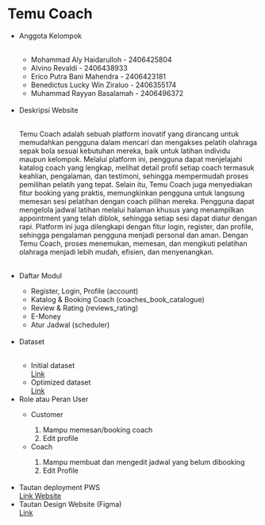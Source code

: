 <h1>Temu Coach</h1>

<ul>
  <li>Anggota Kelompok</li>
  <br>
  <ul>
    <li>Mohammad Aly Haidarulloh - 2406425804</li>
    <li>Alvino Revaldi - 2406438933</li>
    <li>Erico Putra Bani Mahendra - 2406423181</li>
    <li>Benedictus Lucky Win Ziraluo - 2406355174</li>
    <li>Muhammad Rayyan Basalamah - 2406496372</li>
  </ul>
  <br>
  <li>Deskripsi Website</li>
  <br>
  <p>
    Temu Coach adalah sebuah platform inovatif yang dirancang untuk memudahkan pengguna dalam mencari dan mengakses pelatih olahraga sepak bola sesuai kebutuhan mereka, baik untuk latihan individu maupun kelompok. Melalui platform ini, pengguna dapat menjelajahi katalog coach yang lengkap, melihat detail profil setiap coach termasuk keahlian, pengalaman, dan testimoni, sehingga mempermudah proses pemilihan pelatih yang tepat.
Selain itu, Temu Coach juga menyediakan fitur booking yang praktis, memungkinkan pengguna untuk langsung memesan sesi pelatihan dengan coach pilihan mereka. Pengguna dapat mengelola jadwal latihan melalui halaman khusus yang menampilkan appointment yang telah diblok, sehingga setiap sesi dapat diatur dengan rapi. Platform ini juga dilengkapi dengan fitur login, register, dan profile, sehingga pengalaman pengguna menjadi personal dan aman. Dengan Temu Coach, proses menemukan, memesan, dan mengikuti pelatihan olahraga menjadi lebih mudah, efisien, dan menyenangkan. 
  </p>
  <br>
  <li>Daftar Modul</li>
  <ul>
    <li>Register, Login, Profile (account)</li>
    <li>Katalog & Booking Coach (coaches_book_catalogue)</li>
    <li>Review & Rating (reviews_rating)</li>
    <li>E-Money</li>
    <li>Atur Jadwal (scheduler)</li>
  </ul>
  <br>
  <li>Dataset</li>
  <br>
  <ul>
    <li>Initial dataset</li>
    <a href="https://www.kaggle.com/datasets/vaske93/football-coaches-stats-and-tropheys">
      Link
    </a>
    <li>Optimized dataset</li>
    <a href="https://drive.google.com/file/d/1AQGrOzd9xEfWDMsEdDEHUTXeyud6OOjt/view?usp=sharing">
      Link
    </a>
  </ul>
  <li>Role atau Peran User</li>
  <ul>
    <li>Customer</li>
    <ol>
      <li>Mampu memesan/booking coach</li>
      <li>Edit profile</li>
    </ol>
    <li>Coach</li>
    <ol>
      <li>Mampu membuat dan mengedit jadwal yang belum dibooking</li>
      <li>Edit Profile</li>
    </ol>
  </ul>
  <br>
  <li>Tautan deployment PWS</li>
  <a href="https://erico-putra-temucoach.pbp.cs.ui.ac.id/">
    Link Website
  </a>
  <br>
  <li>Tautan Design Website (Figma)</li>
  <a href="https://www.figma.com/design/Kl4YECItsI2E932xoYIP8O/TemuCoach-UI-UX-Design?node-id=0-1&p=f&t=wNcKrVE8xbU9RZCe-0">
    Link
  </a>
</ul>
